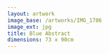 ```yaml
---
layout: artwork
image_base: /artworks/IMG_1786
image_ext: jpg
title: Blue Abstract
dimensions: 73 x 90cm
---
```




